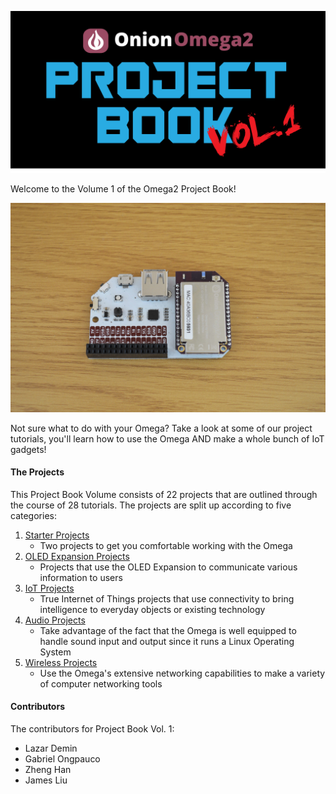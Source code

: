 
![Project Book](./img/project-book-logo.png)

Welcome to the Volume 1 of the Omega2 Project Book!

![Omega plugged into Dock](./img/unbox-2-omega-on-dock.jpg)

Not sure what to do with your Omega? Take a look at some of our project tutorials, you'll learn how to use the Omega AND make a whole bunch of IoT gadgets!

#### The Projects

This Project Book Volume consists of 22 projects that are outlined through the course of 28 tutorials. The projects are split up according to five categories:

1. [Starter Projects](#starter-projects)
	* Two projects to get you comfortable working with the Omega
1. [OLED Expansion Projects](#oled-projects)
	* Projects that use the OLED Expansion to communicate various information to users
1. [IoT Projects](#iot-projects)
	* True Internet of Things projects that use connectivity to bring intelligence to everyday objects or existing technology
1. [Audio Projects](#audio-projects)
	* Take advantage of the fact that the Omega is well equipped to handle sound input and output since it runs a Linux Operating System
1. [Wireless Projects](#wireless-projects)
	* Use the Omega's extensive networking capabilities to make a variety of computer networking tools

<!-- ### Making Projects with the Omega2 -->




#### Contributors

The contributors for Project Book Vol. 1:

* Lazar Demin
* Gabriel Ongpauco
* Zheng Han
* James Liu
